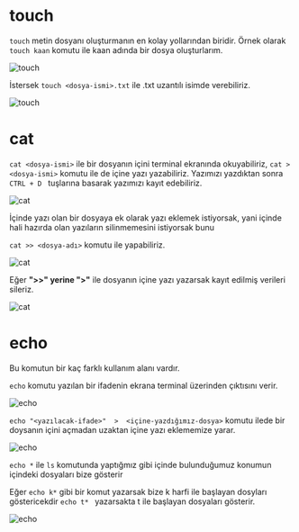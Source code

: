 # touch

`touch` metin dosyanı oluşturmanın en kolay yollarından biridir. Örnek olarak `touch kaan` komutu ile kaan adında bir dosya oluşturlarım.

![touch](https://github.com/kaaneeksi/Linux-Komutlari/blob/main/G%C3%B6rseller/Linux-komut-touch.png)

İstersek `touch <dosya-ismi>.txt` ile  .txt uzantılı isimde verebiliriz.

![touch](https://github.com/kaaneeksi/Linux-Komutlari/blob/main/G%C3%B6rseller/Linux-komut-touch-txt.png)

# cat

`cat <dosya-ismi>` ile bir dosyanın içini terminal ekranında okuyabiliriz, `cat > <dosya-ismi>` komutu ile de içine yazı yazabiliriz. Yazımızı yazdıktan sonra `CTRL + D ` tuşlarına basarak yazımızı kayıt edebiliriz.

![cat](https://github.com/kaaneeksi/Linux-Komutlari/blob/main/G%C3%B6rseller/Linux-komut-cat.png)

İçinde yazı olan bir dosyaya ek olarak yazı eklemek istiyorsak, yani içinde hali hazırda olan yazıların silinmemesini istiyorsak bunu

`cat >> <dosya-adı>` komutu ile yapabiliriz.

![cat](https://github.com/kaaneeksi/Linux-Komutlari/blob/main/G%C3%B6rseller/Linux-komut-cat-2.png)

Eğer **">>" yerine ">"** ile dosyanın içine yazı yazarsak kayıt edilmiş verileri sileriz.

![cat](https://github.com/kaaneeksi/Linux-Komutlari/blob/main/G%C3%B6rseller/Linux-komut-cat-3.png)

# echo
Bu komutun bir kaç farklı kullanım alanı vardır.

`echo` komutu yazılan bir ifadenin ekrana terminal üzerinden çıktısını verir.

![echo](https://github.com/kaaneeksi/Linux-Komutlari/blob/main/G%C3%B6rseller/Linux-komut-echo.png)

`echo "<yazılacak-ifade>"  >  <içine-yazdığımız-dosya>` komutu ilede bir doysanın içini açmadan uzaktan içine yazı eklememize yarar.

![echo](https://github.com/kaaneeksi/Linux-Komutlari/blob/main/G%C3%B6rseller/Linux-komut-echo-2.png)

`echo *` ile `ls` komutunda yaptığmız gibi içinde bulunduğumuz konumun içindeki dosyaları bize gösterir 

Eğer `echo k*` gibi bir komut yazarsak bize k harfi ile başlayan dosyları göstericekdir `echo t* ` yazarsakta t ile başlayan dosyaları gösterir.

![echo](https://github.com/kaaneeksi/Linux-Komutlari/blob/main/G%C3%B6rseller/Linux-komut-echo-3.png)

